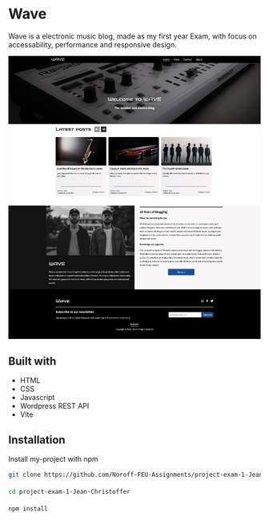 
# Wave

Wave is a electronic music blog, made as my first year Exam, with focus on accessability, performance and responsive design. 

![App Screenshot](src/images/screenshot.jpg)


## Built with

- HTML
- CSS
- Javascript
- Wordpress REST API
- Vite
## Installation

Install my-project with npm

```bash
git clone https://github.com/Noroff-FEU-Assignments/project-exam-1-Jean-Christoffer.git

cd project-exam-1-Jean-Christoffer

npm install


```
    
